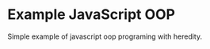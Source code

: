 Example JavaScript OOP
======================

Simple example of javascript oop programing with heredity.
